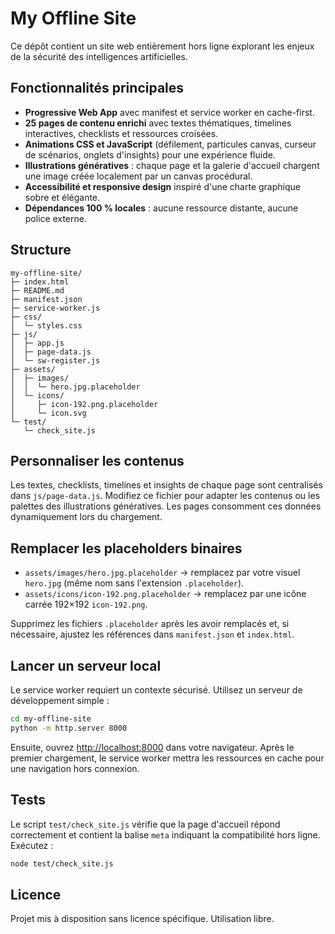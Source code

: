 # My Offline Site

Ce dépôt contient un site web entièrement hors ligne explorant les enjeux de la sécurité des intelligences artificielles.

## Fonctionnalités principales
- **Progressive Web App** avec manifest et service worker en cache-first.
- **25 pages de contenu enrichi** avec textes thématiques, timelines interactives, checklists et ressources croisées.
- **Animations CSS et JavaScript** (défilement, particules canvas, curseur de scénarios, onglets d'insights) pour une expérience fluide.
- **Illustrations génératives** : chaque page et la galerie d'accueil chargent une image créée localement par un canvas procédural.
- **Accessibilité et responsive design** inspiré d'une charte graphique sobre et élégante.
- **Dépendances 100 % locales** : aucune ressource distante, aucune police externe.

## Structure
```
my-offline-site/
├─ index.html
├─ README.md
├─ manifest.json
├─ service-worker.js
├─ css/
│  └─ styles.css
├─ js/
│  ├─ app.js
│  ├─ page-data.js
│  └─ sw-register.js
├─ assets/
│  ├─ images/
│  │  └─ hero.jpg.placeholder
│  └─ icons/
│     ├─ icon-192.png.placeholder
│     └─ icon.svg
└─ test/
   └─ check_site.js
```

## Personnaliser les contenus

Les textes, checklists, timelines et insights de chaque page sont centralisés dans `js/page-data.js`. Modifiez ce fichier pour adapter les contenus ou les palettes des illustrations génératives. Les pages consomment ces données dynamiquement lors du chargement.

## Remplacer les placeholders binaires

- `assets/images/hero.jpg.placeholder` → remplacez par votre visuel `hero.jpg` (même nom sans l'extension `.placeholder`).
- `assets/icons/icon-192.png.placeholder` → remplacez par une icône carrée 192×192 `icon-192.png`.

Supprimez les fichiers `.placeholder` après les avoir remplacés et, si nécessaire, ajustez les références dans `manifest.json` et `index.html`.

## Lancer un serveur local

Le service worker requiert un contexte sécurisé. Utilisez un serveur de développement simple :

```bash
cd my-offline-site
python -m http.server 8000
```

Ensuite, ouvrez [http://localhost:8000](http://localhost:8000) dans votre navigateur. Après le premier chargement, le service worker mettra les ressources en cache pour une navigation hors connexion.

## Tests
Le script `test/check_site.js` vérifie que la page d'accueil répond correctement et contient la balise `meta` indiquant la compatibilité hors ligne. Exécutez :

```bash
node test/check_site.js
```

## Licence
Projet mis à disposition sans licence spécifique. Utilisation libre.
